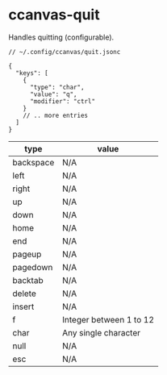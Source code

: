 # ccanvas-quit

Handles quitting (configurable).

```jsonc
// ~/.config/ccanvas/quit.jsonc

{
  "keys": [
    {
      "type": "char",
      "value": "q",
      "modifier": "ctrl"
    }
    // .. more entries
  ]
}
```

|type|value|
|--|--|
|backspace|N/A|
|left|N/A|
|right|N/A|
|up|N/A|
|down|N/A|
|home|N/A|
|end|N/A|
|pageup|N/A|
|pagedown|N/A|
|backtab|N/A|
|delete|N/A|
|insert|N/A|
|f|Integer between 1 to 12|
|char|Any single character|
|null|N/A|
|esc|N/A|
